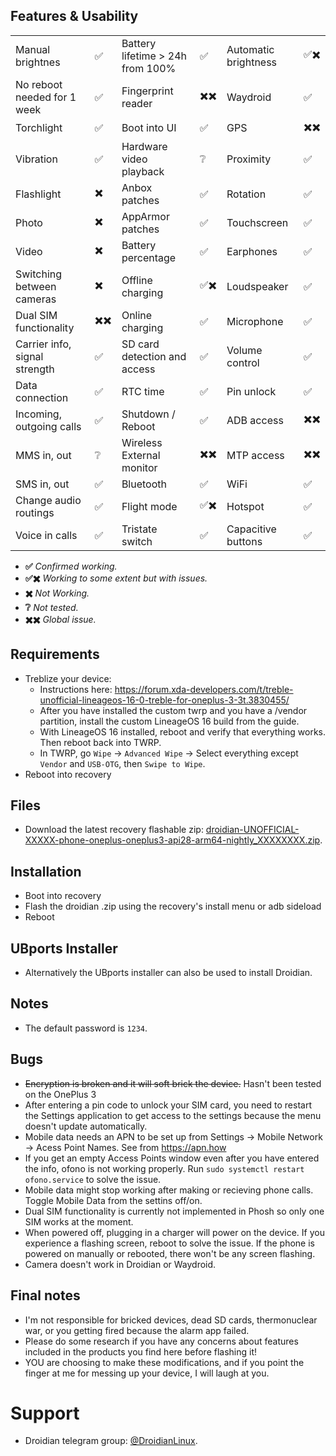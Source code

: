 ## Features & Usability

|                               	|    	 |                                  	|    	 |                      	|   	 |
|-------------------------------	|----- |----------------------------------	|----- |----------------------	|----- |
| Manual brightnes              	|  ✅ 	| Battery lifetime > 24h from 100% 	 |  ✅  | Automatic brightness   | ✅✖️ |
| No reboot needed for 1 week    	|  ✅	| Fingerprint reader  	             | ✖️✖️ | Waydroid		           |  ✅  |
| Torchlight                    	|  ✅	| Boot into UI                     	 |  ✅  | GPS                 	  | ✖️✖️ |
| Vibration                     	|  ✅ 	| Hardware video playback          	 |  ❔  | Proximity          	  |  ✅ 	|
| Flashlight                    	|  ✖️  | Anbox patches                    	|  ✅ 	| Rotation            	 |  ✅  |
| Photo                         	|  ✖️	 | AppArmor patches                 	|  ✅ 	| Touchscreen          	 |  ✅  |
| Video                         	|  ✖️	 | Battery percentage               	|  ✅ 	| Earphones           	 |  ✅  |
| Switching between cameras     	|  ✖️	 | Offline charging                 	| ✅✖️	| Loudspeaker          	 |  ✅	 |
| Dual SIM functionality        	| ✖️✖️ | Online charging                  	|  ✅ 	| Microphone          	 |  ✅	 |
| Carrier info, signal strength 	|  ✅ 	| SD card detection and access     	 |  ✅  | Volume control       	|  ✅ 	|
| Data connection               	|  ✅ 	| RTC time                         	 |  ✅  | Pin unlock           	|  ✅ 	|
| Incoming, outgoing calls      	|  ✅ 	| Shutdown / Reboot                	 |  ✅  | ADB access          	  | ✖️✖️ |
| MMS in, out                   	|  ❔ 	| Wireless External monitor        	 | ✖️✖️	| MTP access           	 | ✖️✖️ |
| SMS in, out                    	|  ✅ 	| Bluetooth                        	 |  ✅  | WiFi			              |  ✅	|
| Change audio routings          	|  ✅	| Flight mode                      	 | ✅✖️ | Hotspot		            |  ✅	|
| Voice in calls                	|  ✅ 	| Tristate switch                    |  ✅  | Capacitive buttons     |  ✅  |

- **✅** *Confirmed working.*
- **✅✖️** *Working to some extent but with issues.*
- **✖️** *Not Working.*
- **❔** *Not tested.*
- **✖️✖️** *Global issue.*

## Requirements
- Treblize your device:
  - Instructions here: https://forum.xda-developers.com/t/treble-unofficial-lineageos-16-0-treble-for-oneplus-3-3t.3830455/
  - After you have installed the custom twrp and you have a /vendor partition, install the custom LineageOS 16 build from the guide.
  - With LineageOS 16 installed, reboot and verify that everything works. Then reboot back into TWRP.
  - In TWRP, go `Wipe` -> `Advanced Wipe` -> Select everything except `Vendor` and `USB-OTG`, then `Swipe to Wipe`.
- Reboot into recovery

## Files
- Download the latest recovery flashable zip: [droidian-UNOFFICIAL-XXXXX-phone-oneplus-oneplus3-api28-arm64-nightly_XXXXXXXX.zip](https://github.com/droidian-oneplus3/droidian-images/releases/tag/nightly).

## Installation
* Boot into recovery
* Flash the droidian .zip using the recovery's install menu or adb sideload
* Reboot

## UBports Installer
- Alternatively the UBports installer can also be used to install Droidian.

## Notes
- The default password is `1234`.

## Bugs
- <s>Encryption is broken and it will soft brick the device.</s> Hasn't been tested on the OnePlus 3
- After entering a pin code to unlock your SIM card, you need to restart the Settings application to get access to the settings because the menu doesn't update automatically.
- Mobile data needs an APN to be set up from Settings -> Mobile Network -> Acess Point Names. See from https://apn.how
- If you get an empty Access Points window even after you have entered the info, ofono is not working properly. Run `sudo systemctl restart ofono.service` to solve the issue.
- Mobile data might stop working after making or recieving phone calls. Toggle Mobile Data from the settins off/on.
- Dual SIM functionality is currently not implemented in Phosh so only one SIM works at the moment.
- When powered off, plugging in a charger will power on the device. If you experience a flashing screen, reboot to solve the issue. If the phone is powered on manually or rebooted, there won't be any screen flashing.
- Camera doesn't work in Droidian or Waydroid.

## Final notes
- I'm not responsible for bricked devices, dead SD cards, thermonuclear war, or you getting fired because the alarm app failed.
- Please do some research if you have any concerns about features included in the products you find here before flashing it!
- YOU are choosing to make these modifications, and if you point the finger at me for messing up your device, I will laugh at you.

# Support
- Droidian telegram group: [@DroidianLinux](https://t.me/DroidianLinux).
